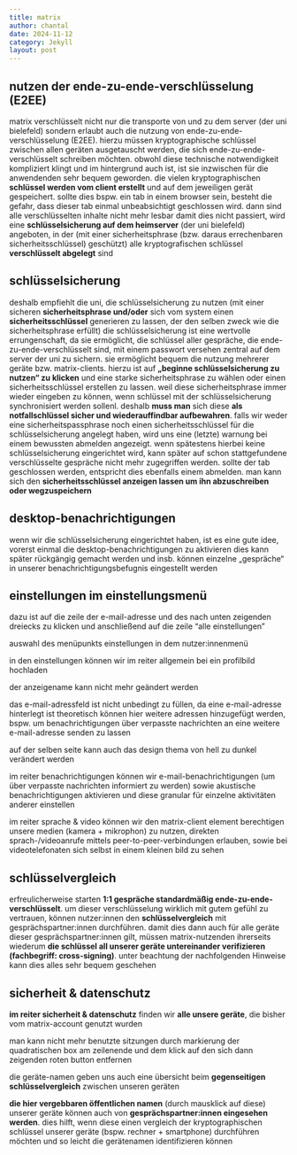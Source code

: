 ```yaml
---
title: matrix
author: chantal
date: 2024-11-12
category: Jekyll
layout: post
---
```


## nutzen der ende-zu-ende-verschlüsselung (E2EE)

matrix verschlüsselt nicht nur die transporte von und zu dem server (der uni bielefeld) sondern erlaubt auch die nutzung von ende-zu-ende-verschlüsselung (E2EE).
hierzu müssen kryptographische schlüssel zwischen allen geräten ausgetauscht werden, die sich ende-zu-ende-verschlüsselt schreiben möchten. obwohl diese technische notwendigkeit kompliziert klingt und im hintergrund auch ist, ist sie inzwischen für die anwendenden sehr bequem geworden. 
die vielen kryptographischen **schlüssel werden vom client erstellt** und auf dem jeweiligen gerät gespeichert.
sollte dies bspw. ein tab in einem browser sein, besteht die gefahr, dass dieser tab einmal unbeabsichtigt geschlossen wird. dann sind alle verschlüsselten inhalte nicht mehr lesbar
damit dies nicht passiert, wird eine **schlüsselsicherung auf dem heimserver** (der uni bielefeld) angeboten, in der (mit einer sicherheitsphrase (bzw. daraus errechenbaren sicherheitsschlüssel) geschützt) alle kryptografischen schlüssel **verschlüsselt abgelegt** sind

## schlüsselsicherung

deshalb empfiehlt die uni, die schlüsselsicherung zu nutzen (mit einer sicheren **sicherheitsphrase und/oder** sich vom system einen **sicherheitsschlüssel** generieren zu lassen, der den selben zweck wie die sicherheitsphrase erfüllt)
die schlüsselsicherung ist eine wertvolle errungenschaft, da sie ermöglicht, die schlüssel aller gespräche, die ende-zu-ende-verschlüsselt sind, mit einem passwort versehen zentral auf dem server der uni zu sichern. sie ermöglicht bequem die nutzung mehrerer geräte bzw. matrix-clients.
hierzu ist auf **„beginne schlüsselsicherung zu nutzen“ zu klicken** und eine starke sicherheitsphrase zu wählen oder einen sicherheitsschlüssel erstellen zu lassen. weil diese sicherheitsphrase immer wieder eingeben zu können, wenn schlüssel mit der schlüsselsicherung synchronisiert werden sollenl. deshalb **muss man** sich diese **als notfallschlüssel sicher und wiederauffindbar aufbewahren**.
falls wir weder eine sicherheitspassphrase noch einen sicherheitsschlüssel für die schlüsselsicherung angelegt haben, wird uns eine (letzte) warnung bei einem bewussten abmelden angezeigt. wenn spätestens hierbei keine schlüsselsicherung eingerichtet wird, kann später auf schon stattgefundene verschlüsselte gespräche nicht mehr zugegriffen werden. sollte der tab geschlossen werden, entspricht dies ebenfalls einem abmelden.
man kann sich den **sicherheitsschlüssel anzeigen lassen um ihn abzuschreiben oder wegzuspeichern**

## desktop-benachrichtigungen

wenn wir die schlüsselsicherung eingerichtet haben, ist es eine gute idee, vorerst einmal die desktop-benachrichtigungen zu aktivieren
dies kann später rückgängig gemacht werden und insb. können einzelne „gespräche“ in unserer benachrichtigungsbefugnis eingestellt werden

## einstellungen im einstellungsmenü

dazu ist auf die zeile der e-mail-adresse und des nach unten zeigenden dreiecks zu klicken und anschließend auf die zeile “alle einstellungen”

auswahl des menüpunkts einstellungen in dem nutzer:innenmenü

in den einstellungen können wir im reiter allgemein bei ein profilbild hochladen

der anzeigename kann nicht mehr geändert werden

das e-mail-adressfeld ist nicht unbedingt zu füllen, da eine e-mail-adresse hinterlegt ist
theoretisch können hier weitere adressen hinzugefügt werden, bspw. um benachrichtigungen über verpasste nachrichten an eine weitere e-mail-adresse senden zu lassen

auf der selben seite kann auch das design thema von hell zu dunkel verändert werden

im reiter benachrichtigungen können wir e-mail-benachrichtigungen (um über verpasste nachrichten informiert zu werden) sowie akustische benachrichtigungen aktivieren und diese granular für einzelne aktivitäten anderer einstellen

im reiter sprache & video können wir den matrix-client element berechtigen unsere medien (kamera + mikrophon) zu nutzen, direkten sprach-/videoanrufe mittels peer-to-peer-verbindungen erlauben, sowie bei videotelefonaten sich selbst in einem kleinen bild zu sehen

## schlüsselvergleich

erfreulicherweise starten **1:1 gespräche standardmäßig ende-zu-ende-verschlüsselt**. um dieser verschlüsselung wirklich mit gutem gefühl zu vertrauen, können nutzer:innen den **schlüsselvergleich** mit gesprächspartner:innen durchführen. damit dies dann auch für alle geräte dieser gesprächspartner:innen gilt, müssen matrix-nutzenden ihrerseits wiederum **die schlüssel all unserer geräte untereinander verifizieren (fachbegriff: cross-signing)**. unter beachtung der nachfolgenden Hinweise kann dies alles sehr bequem geschehen


## sicherheit & datenschutz

**im reiter sicherheit & datenschutz** finden wir **alle unsere geräte**, die bisher vom matrix-account genutzt wurden

man kann nicht mehr benutzte sitzungen durch markierung der quadratischen box am zeilenende und dem klick auf den sich dann zeigenden roten button entfernen


die geräte-namen geben uns auch eine übersicht beim **gegenseitigen schlüsselvergleich** zwischen unseren geräten

**die hier vergebbaren öffentlichen namen** (durch mausklick auf diese) unserer geräte können auch von **gesprächspartner:innen eingesehen werden**. dies hilft, wenn diese einen vergleich der kryptographischen schlüssel unserer geräte (bspw. rechner + smartphone) durchführen möchten und so leicht die gerätenamen identifizieren können
